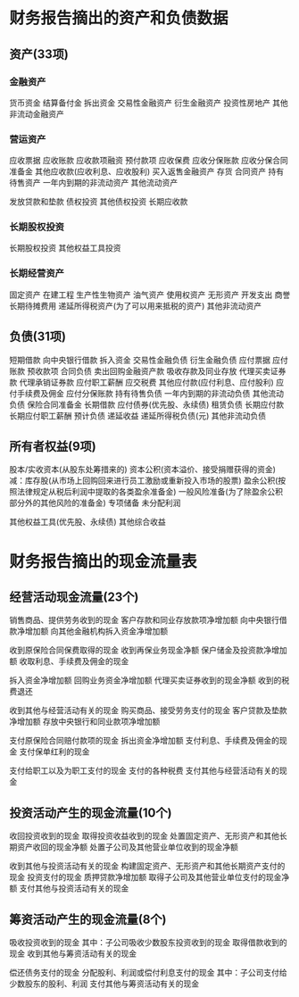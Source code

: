 
# 财务报告摘出的资产和负债数据
## 资产(33项)
### 金融资产
货币资金
结算备付金
拆出资金
交易性金融资产
衍生金融资产
投资性房地产
其他非流动金融资产

### 营运资产
应收票据
应收账款
应收款项融资
预付款项
应收保费
应收分保账款
应收分保合同准备金
其他应收款(应收利息、应收股利)
买入返售金融资产
存货
合同资产
持有待售资产
一年内到期的非流动资产
其他流动资产

发放贷款和垫款
债权投资
其他债权投资
长期应收款

### 长期股权投资
长期股权投资
其他权益工具投资
### 长期经营资产
固定资产
在建工程
生产性生物资产
油气资产
使用权资产
无形资产
开发支出
商誉
长期待摊费用
递延所得税资产(为了可以用来抵税的资产)
其他非流动资产

## 负债(31项)
短期借款
向中央银行借款
拆入资金
交易性金融负债
衍生金融负债
应付票据
应付账款
预收款项
合同负债
卖出回购金融资产款
吸收存款及同业存放
代理买卖证券款
代理承销证券款
应付职工薪酬
应交税费
其他应付款(应付利息、应付股利)
应付手续费及佣金
应付分保账款
持有待售负债
一年内到期的非流动负债
其他流动负债
保险合同准备金
长期借款
应付债券(优先股、永续债)
租赁负债
长期应付款
长期应付职工薪酬
预计负债
递延收益
递延所得税负债(元)
其他非流动负债

## 所有者权益(9项)
股本/实收资本(从股东处筹措来的)
资本公积(资本溢价、接受捐赠获得的资金)
减：库存股(从市场上回购回来进行员工激励或重新投入市场的股票)
盈余公积(按照法律规定从税后利润中提取的各类盈余准备金)
一般风险准备(为了除盈余公积部分外的其他风险的准备金)
专项储备
未分配利润

其他权益工具(优先股、永续债)
其他综合收益


# 财务报告摘出的现金流量表
## 经营活动现金流量(23个)
  销售商品、提供劳务收到的现金
  客户存款和同业存放款项净增加额
  向中央银行借款净增加额
  向其他金融机构拆入资金净增加额

  收到原保险合同保费取得的现金
  收到再保业务现金净额
  保户储金及投资款净增加额
  收取利息、手续费及佣金的现金

  拆入资金净增加额
  回购业务资金净增加额
  代理买卖证券收到的现金净额
  收到的税费退还

  收到其他与经营活动有关的现金
  购买商品、接受劳务支付的现金
  客户贷款及垫款净增加额
  存放中央银行和同业款项净增加额

  支付原保险合同赔付款项的现金
  拆出资金净增加额
  支付利息、手续费及佣金的现金
  支付保单红利的现金

  支付给职工以及为职工支付的现金
  支付的各种税费
  支付其他与经营活动有关的现金

## 投资活动产生的现金流量(10个)
  收回投资收到的现金
  取得投资收益收到的现金
  处置固定资产、无形资产和其他长期资产收回的现金净额
  处置子公司及其他营业单位收到的现金净额

  收到其他与投资活动有关的现金
  构建固定资产、无形资产和其他长期资产支付的现金
  投资支付的现金
  质押贷款净增加额
  取得子公司及其他营业单位支付的现金净额
  支付其他与投资活动有关的现金

## 筹资活动产生的现金流量(8个)
  吸收投资收到的现金
  其中：子公司吸收少数股东投资收到的现金
  取得借款收到的现金
  收到其他与筹资活动有关的现金

  偿还债务支付的现金
  分配股利、利润或偿付利息支付的现金
  其中：子公司支付给少数股东的股利、利润
  支付其他与筹资活动有关的现金

